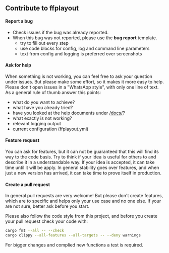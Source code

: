## Contribute to ffplayout

#### **Report a bug**

- Check issues if the bug was already reported.
- When this bug was not reported, please use the **bug report** template.
    * try to fill out every step
    * use code blocks for config, log and command line parameters
    * text from config and logging is preferred over screenshots

#### **Ask for help**

When something is not working, you can feel free to ask your question under issues. But please make some effort, so it makes it more easy to help. Please don't open issues in a "WhatsApp style", with only one line of text. As a general rule of thumb answer this points:

- what do you want to achieve?
- what have you already tried?
- have you looked at the help documents under [/docs/](/docs)?
- what exactly is not working?
- relevant logging output
- current configuration (ffplayout.yml)

#### **Feature request**

You can ask for features, but it can not be guaranteed that this will find its way to the code basis. Try to think if your idea is useful for others to and describe it in a understandable way. If your idea is accepted, it can take time until it will be apply. In general stability goes over features, and when just a new version has arrived, it can take time to prove itself in production.

#### **Create a pull request**

In general pull requests are very welcome! But please don't create features, which are to specific and helps only your use case and no one else. If your are not sure, better ask before you start.

Please also follow the code style from this project, and before you create your pull request check your code with:

```BASH
cargo fmt --all -- --check
cargo clippy --all-features --all-targets -- --deny warnings
```

For bigger changes and complied new functions a test is required.

